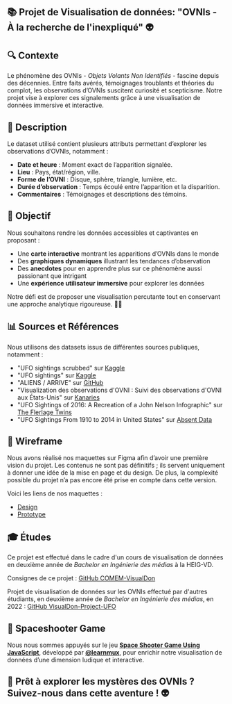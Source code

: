## 📚 Projet de Visualisation de données: "OVNIs - À la recherche de l'inexpliqué" 👽

## 🔍 Contexte
Le phénomène des OVNIs - *Objets Volants Non Identifiés* - fascine depuis des décennies. Entre faits avérés, témoignages troublants et théories du complot, les observations d’OVNIs suscitent curiosité et scepticisme. Notre projet vise à explorer ces signalements grâce à une visualisation de données immersive et interactive.

## 📰 Description
Le dataset utilisé contient plusieurs attributs permettant d’explorer les observations d’OVNIs, notamment :
- **Date et heure** : Moment exact de l’apparition signalée.
- **Lieu** : Pays, état/région, ville.
- **Forme de l’OVNI** : Disque, sphère, triangle, lumière, etc.
- **Durée d’observation** : Temps écoulé entre l’apparition et la disparition.
- **Commentaires** : Témoignages et descriptions des témoins.

## 🎯 Objectif
Nous souhaitons rendre les données accessibles et captivantes en proposant :
- Une **carte interactive** montrant les apparitions d’OVNIs dans le monde
- Des **graphiques dynamiques** illustrant les tendances d’observation
- Des **anecdotes** pour en apprendre plus sur ce phénomène aussi passionant que intrigant
- Une **expérience utilisateur immersive** pour explorer les données

Notre défi est de proposer une visualisation percutante tout en conservant une approche analytique rigoureuse. 🔭✨

## 📊 Sources et Références
Nous utilisons des datasets issus de différentes sources publiques, notamment :
- "UFO sightings scrubbed" sur [Kaggle](https://www.kaggle.com/datasets/akhil06022004/ufo-sightings-scrubbed)
- "UFO sightings" sur [Kaggle](https://www.kaggle.com/datasets/NUFORC/ufo-sightings)
- "ALIENS / ARRIVE" sur [GitHub](https://beitongt.github.io/Lab3/)
- "Visualization des observations d'OVNI : Suivi des observations d'OVNI aux États-Unis" sur [Kanaries](https://docs.kanaries.net/fr/gallery/scatterplot__heatmap/ufo-sightings)
- "UFO Sightings of 2016: A Recreation of a John Nelson Infographic" sur [The Flerlage Twins](https://www.flerlagetwins.com/2017/02/ufo-sightings-of-2016-recreation-of_99.html)
- "UFO Sightings From 1910 to 2014 in United States" sur [Absent Data](https://absentdata.com/tableau/ufo-sightings-1910-2014-united-states/)


## 📝 Wireframe
Nous avons réalisé nos maquettes sur Figma afin d’avoir une première vision du projet. Les contenus ne sont pas définitifs ; ils servent uniquement à donner une idée de la mise en page et du design. De plus, la complexité possible du projet n’a pas encore été prise en compte dans cette version.  

Voici les liens de nos maquettes :
- [Design](https://www.figma.com/design/zN7xi0LrHFoS2dHaD4Y7W9/VisualDon-OVNI-Wireframe?node-id=0-1&t=VWqJnLJRsLW8517S-1)
- [Prototype](https://www.figma.com/proto/zN7xi0LrHFoS2dHaD4Y7W9/VisualDon-OVNI-Wireframe?page-id=0%3A1&node-id=1-2&viewport=141%2C512%2C0.26&t=KoSiUopIxZxr0NAZ-1&scaling=scale-down&content-scaling=fixed&starting-point-node-id=1%3A2)

## 🎓 Études
Ce projet est effectué dans le cadre d'un cours de visualisation de données en deuxième année de *Bachelor en Ingénierie des médias* à la HEIG-VD.

Consignes de ce projet : [GitHub COMEM-VisualDon](https://github.com/MediaComem/comem-visualdon/tree/main/projet)

Projet de visualisation de données sur les OVNIs effectué par d'autres étudiants, en deuxième année de *Bachelor en Ingénierie des médias*, en 2022 : [GitHub VisualDon-Project-UFO](https://github.com/Meryl-D/VisualDon-Project-UFO)

## 👾 Spaceshooter Game
Nous nous sommes appuyés sur le jeu **[Space Shooter Game Using JavaScript](https://github.com/learnmux/Space-Shooter-Game-Using-Javascript)**, développé par **[@learnmux](https://github.com/learnmux)**, pour enrichir notre visualisation de données d’une dimension ludique et interactive.

## 🚀 Prêt à explorer les mystères des OVNIs ? Suivez-nous dans cette aventure ! 👽

